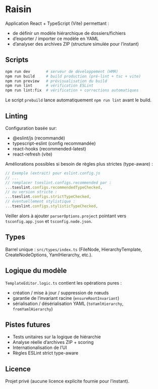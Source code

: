 # Raisin

Application React + TypeScript (Vite) permettant :

- de définir un modèle hiérarchique de dossiers/fichiers
- d’exporter / importer ce modèle en YAML
- d’analyser des archives ZIP (structure simulée pour l’instant)

## Scripts

```bash
npm run dev       # serveur de développement (HMR)
npm run build     # build production (pré-lint + tsc + vite)
npm run preview   # prévisualisation du build
npm run lint      # vérification ESLint
npm run lint:fix  # vérification + corrections automatiques
```

Le script `prebuild` lance automatiquement `npm run lint` avant le build.

## Linting

Configuration basée sur:

- @eslint/js (recommandé)
- typescript-eslint (config recommandée)
- react-hooks (recommended-latest)
- react-refresh (vite)

Améliorations possibles si besoin de règles plus strictes (type-aware) :

```js
// Exemple (extrait) pour eslint.config.js
// ...
// remplacer tseslint.configs.recommended par :
...tseslint.configs.recommendedTypeChecked,
// ou version stricte :
...tseslint.configs.strictTypeChecked,
// éventuellement stylistique :
...tseslint.configs.stylisticTypeChecked,
```

Veiller alors à ajouter `parserOptions.project` pointant vers `tsconfig.app.json` et `tsconfig.node.json`.

## Types

Barrel unique : `src/types/index.ts` (FileNode, HierarchyTemplate, CreateNodeOptions, YamlHierarchy, etc.).

## Logique du modèle

`TemplateEditor.logic.ts` contient les opérations pures :

- création / mise à jour / suppression de nœuds
- garantie de l’invariant racine (`ensureRootInvariant`)
- sérialisation / désérialisation YAML (`toYamlHierarchy`, `fromYamlHierarchy`)

## Pistes futures

- Tests unitaires sur la logique de hiérarchie
- Analyse réelle d’archives ZIP + scoring
- Internationalisation de l’UI
- Règles ESLint strict type-aware

## Licence

Projet privé (aucune licence explicite fournie pour l’instant).
